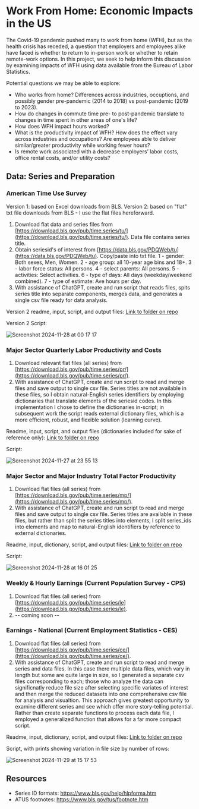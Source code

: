 # Work From Home: Economic Impacts in the US

The Covid-19 pandemic pushed many to work from home (WFH), but as the health crisis has receded, a question that employers and employees alike have faced is whether to return to in-person work or whether to retain remote-work options. In this project, we seek to help inform this discussion by examining impacts of WFH using data available from the Bureau of Labor Statistics.

Potential questions we may be able to explore:
* Who works from home? Differences across industries, occuptions, and possibly gender pre-pandemic (2014 to 2018) vs post-pandemic (2019 to 2023). 
* How do changes in commute time pre- to post-pandemic translate to changes in time spent in other areas of one's life?
* How does WFH impact hours worked? 
* What is the productivity impact of WFH? How does the effect vary across industries and occupations? Are employees able to deliver similar/greater productivity while working fewer hours?
* Is remote work associated with a decrease employers’ labor costs, office rental costs, and/or utility costs? 

## Data: Series and Preparation

### American Time Use Survey 

Version 1: based on Excel downloads from BLS. Version 2: based on "flat" txt file downloads from BLS - I use the flat files hereforward.
1. Download flat data and series files from [https://download.bls.gov/pub/time.series/tu/](https://download.bls.gov/pub/time.series/tu/). Data file contains series title.
2. Obtain seriesid's of interest from [https://data.bls.gov/PDQWeb/tu](https://data.bls.gov/PDQWeb/tu). Copy/paste into txt file.
    1 -	gender:	Both sexes, Men, Women. 2 -	age group: all 10-year age bins and 18+. 3 - labor force status: All persons. 4 - select parents: All persons. 5 - activities: Select activities. 6 -	type of days: All days (weekday/weekend combined). 7 - type of estimate: Ave hours per day.
3. With assistance of ChatGPT, create and run script that reads files, spits series title into separate components, merges data, and generates a single csv file ready for data analysis. 

Version 2 readme, input, script, and output files: [Link to folder on repo](https://github.com/brenprie/Project-1-Work-From-Home/tree/brenprie/Raw%20Data/American%20Time%20Use%20Survey)

Version 2 Script:

![Screenshot 2024-11-28 at 00 17 17](https://github.com/user-attachments/assets/d93d53e0-1c05-44dd-9b3a-ef27317776b1)

### Major Sector Quarterly Labor Productivity and Costs
1. Download relevant flat files (all series) from [https://download.bls.gov/pub/time.series/pr/](https://download.bls.gov/pub/time.series/pr/).
2. With assistance of ChatGPT, create and run script to read and merge files and save output to single csv file. Series titles are not available in these files, so I obtain natural-English series identifiers by employing dictionaries that translate elements of the seriesid codes. In this implementation I chose to define the dictionaries in-script; in subsequent work the script reads external dictionary files, which is a more efficient, robust, and flexible solution (learning curve).  

Readme, input, script, and output files (dictionaries included for sake of reference only): [Link to folder on repo](https://github.com/brenprie/Project-1-Work-From-Home/tree/main/Raw%20Data/Major%20Sector%20Quarterly%20Labor%20Productivity%20and%20Costs)

Script:

![Screenshot 2024-11-27 at 23 55 13](https://github.com/user-attachments/assets/cf8abdf2-a731-4fb7-ba43-e6344d282926)

### Major Sector and Major Industry Total Factor Productivity
1. Download flat files (all series) from [https://download.bls.gov/pub/time.series/mp/](https://download.bls.gov/pub/time.series/mp/).
2. With assistance of ChatGPT, create and run script to read and merge files and save output to single csv file. Series titles are available in these files, but rather than split the series titles into elements, I split series_ids into elements and map to natural-English identifiers by reference to external dictionaries.  

Readme, input, dictionary, script, and output files: [Link to folder on repo](https://github.com/brenprie/Project-1-Work-From-Home/tree/main/Raw%20Data/Major%20Sector%20and%20Major%20Industry%20Total%20Factor%20Productivity%20(Annual))

Script:

![Screenshot 2024-11-28 at 16 01 25](https://github.com/user-attachments/assets/b58aa481-914c-4f8c-8c25-55c6d1d524df)

### Weekly & Hourly Earnings (Current Population Survey - CPS)
1. Download flat files (all series) from [https://download.bls.gov/pub/time.series/le](https://download.bls.gov/pub/time.series/le).
2. -- coming soon --

### Earnings - National (Current Employment Statistics - CES)
1. Download flat files (all series) from [https://download.bls.gov/pub/time.series/ce/](https://download.bls.gov/pub/time.series/ce/).
2. With assistance of ChatGPT, create and run script to read and merge series and data files. In this case there multiple data files, which vary in length but some are quite large in size, so I generated a separate csv files corresponding to each; those who analyze the data can significnatly reduce file size after selecting specific variates of interest and then merge the reduced datasets into one comprehensive csv file for analysis and visualtion. This approach gives greatest opportunity to examine different series and see which offer more story-telling potential. Rather than create separate functions to process each data file, I employed a generalized function that allows for a far more compact script. 

Readme, input, dictionary, script, and output files: [Link to folder on repo](https://github.com/brenprie/Project-1-Work-From-Home/tree/main/Raw%20Data/Current%20Employment%20Statistics)

Script, with prints showing variation in file size by number of rows:

![Screenshot 2024-11-29 at 15 17 53](https://github.com/user-attachments/assets/158eb5ab-8b51-4e03-8d2b-e841c65ab9a3)


## Resources
* Series ID formats: https://www.bls.gov/help/hlpforma.htm
* ATUS footnotes: https://www.bls.gov/tus/footnote.htm
